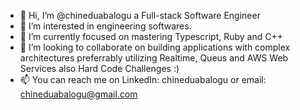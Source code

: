 - 👋 Hi, I’m @chineduabalogu a Full-stack Software Engineer
- 👀 I’m interested in engineering softwares.
- 🌱 I’m currently focused on mastering Typescript, Ruby and C++
- 💞️ I’m looking to collaborate on building applications with complex architectures preferrably utilizing Realtime, Queus and AWS Web Services also Hard Code Challenges :)
- 📫 You can reach me on LinkedIn: chineduabalogu or email: chineduabalogu@gmail.com

<!---
chineduabalogu/chineduabalogu is a ✨ special ✨ repository because its `README.md` (this file) appears on your GitHub profile.
You can click the Preview link to take a look at your changes.
--->
